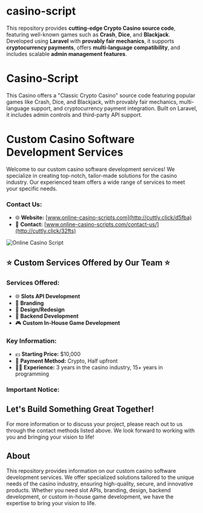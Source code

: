 # casino-script
This repository provides **cutting-edge Crypto Casino source code**, featuring well-known games such as **Crash**, **Dice**, and **Blackjack**. Developed using **Laravel** with **provably fair mechanics**, it supports **cryptocurrency payments**, offers **multi-language compatibility**, and includes scalable **admin management features**.


# Casino-Script
This Casino  offers a "Classic Crypto Casino" source code featuring popular games like Crash, Dice, and Blackjack, with provably fair mechanics, multi-language support, and cryptocurrency payment integration. Built on Laravel, it includes admin controls and third-party API support.


# Custom Casino Software Development Services

Welcome to our custom casino software development services! We specialize in creating top-notch, tailor-made solutions for the casino industry. Our experienced team offers a wide range of services to meet your specific needs.

### Contact Us:
- 🌐 **Website:** [www.online-casino-scripts.com](http://cuttly.click/d5fba)
- 📧 **Contact:** [www.online-casino-scripts.com/contact-us/](http://cuttly.click/32fts)

![Online Casino Script](https://online-casino-scripts.com/images/blog/3N533CfhiPskTvQ_1720898530.png)

## ⭐️ Custom Services Offered by Our Team ⭐️

### Services Offered:
- 🌐 **Slots API Development**
- 📱 **Branding**
- 📱 **Design/Redesign**
- 💯 **Backend Development**
- 🎮 **Custom In-House Game Development**

### Key Information:
- 💵 **Starting Price:** $10,000
- 💸 **Payment Method:** Crypto, Half upfront
- 👨‍💻 **Experience:** 3 years in the casino industry, 15+ years in programming

### Important Notice:

## Let's Build Something Great Together!

For more information or to discuss your project, please reach out to us through the contact methods listed above. We look forward to working with you and bringing your vision to life!

## About

This repository provides information on our custom casino software development services. We offer specialized solutions tailored to the unique needs of the casino industry, ensuring high-quality, secure, and innovative products. Whether you need slot APIs, branding, design, backend development, or custom in-house game development, we have the expertise to bring your vision to life.
